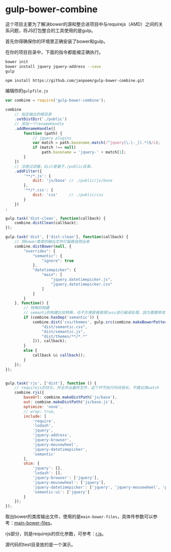 # gulp-bower-combine

这个项目主要为了解决bower的源和整合进项目中与requirejs（AMD）之间的关系问题，将JS打包整合的工具使用的是gulp。

首先你得确保你的环境里正确安装了bower和gulp。

在你的项目目录中，下面的指令都能被正确执行。

```bash
bower init
bower install jquery jquery-address --save
gulp
```

```bash
npm install https://github.com/janpoem/gulp-bower-combine.git
```

编辑你的`gulpfile.js`

```js
var combine = require('gulp-bower-combine');

combine
	// 指定输出的根目录
	.setDistDir('./public')
	// 添加一个renameHandle
	.addRenameHandle([
		function (path) {
			// jquery plugins
			var match = path.basename.match(/^jquery[\.\-_](.*)$/i);
			if (match !== null)
				path.basename = 'jquery-' + match[1];
		}
	])
	// 注册过滤器，dist是基于./public目录。
	.addFilter({
		'**/*.js': {
			dist: 'js/base' // ./public/js/base
		},
		'**/*.css': {
			dist: 'css'     // ./public/css
		}
	})
;

gulp.task('dist-clean', function(callback) {
	combine.distClean(callback);
});

gulp.task('dist', ['dist-clean'], function(callback) {
	// 将bower类库的输出文件打扁路径捞出来
	combine.distBower(null, {
		"overrides": {
			"semantic": {
				"ignore": true
			},
			"datetimepicker": {
				"main": [
					"jquery.datetimepicker.js",
					"jquery.datetimepicker.css"
				]
			}
		}
	}, function() {
		// 特殊的构建
		// semanti的构建比较特殊，也不方便直接使用less进行编译处理，因为需要修改theme.config文件
		if (combine.hasDep('semantic')) {
			combine.dist('css/themes', gulp.src(combine.makeBowerPatterns('semantic', [
				"dist/semantic.css",
				"dist/semantic.js",
				"dist/themes/**/*.*"
			])), callback);
		}
		else {
			callback && callback();
		}
	});
});


gulp.task('rjs', ['dist'], function () {
	// requirejs的优化，并合并出最终文件，这个环节执行时间很长，不建议用watch
	combine.rjs({
		baseUrl: combine.makeDistPath('js/base'),
		out: combine.makeDistPath('js/base.js'),
		optimize: 'none',
		// wrap: true,
		include: [
			'require',
			'lodash',
			'jquery',
			'jquery-address',
			'jquery-browser',
			'jquery-mousewheel',
			'jquery-datetimepicker',
			'semantic'
		],
		shim: {
			'jquery': [],
			'lodash': [],
			'jquery-browser': ['jquery'],
			'jquery-mousewheel': ['jquery'],
			'jquery-datetimepicker': ['jquery', 'jquery-mousewheel', 'php-date-formatter'],
			'semantic-ui': ['jquery']
		}
	});
});

```

取出bower的类库输出文件，使用的是`main-bower-files`，具体传参数可以参考：[main-bower-files](https://github.com/ck86/main-bower-files)。

rjs部分，则是requirejs的优化参数，可参考：[r.js](https://github.com/jrburke/r.js/blob/master/build/example.build.js)。

源代码的test目录放的是一个演示。





